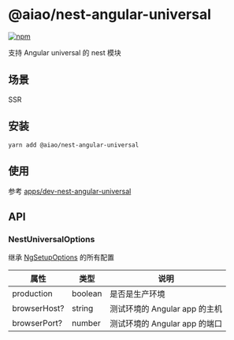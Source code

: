 # @aiao/nest-angular-universal

[![npm][shields-nest-angular-universal]][npm-nest-angular-universal]

支持 Angular universal 的 nest 模块

## 场景

SSR

## 安装

```console
yarn add @aiao/nest-angular-universal
```

## 使用

参考 [apps/dev-nest-angular-universal](/apps/dev-nest-angular-universal)

## API

### NestUniversalOptions

继承 [NgSetupOptions](/libs/universal-fastify-engine#setup-options) 的所有配置

| 属性           | 类型    | 说明                          |
| -------------- | ------- | ----------------------------- |
| production     | boolean | 是否是生产环境                |
| browserHost?   | string  | 测试环境的 Angular app 的主机 |
| browserPort?   | number  | 测试环境的 Angular app 的端口 |

[shields-nest-angular-universal]: https://img.shields.io/npm/v/@aiao/nest-angular-universal?style=flat-square
[npm-nest-angular-universal]: https://www.npmjs.com/@aiao/nest-angular-universal
